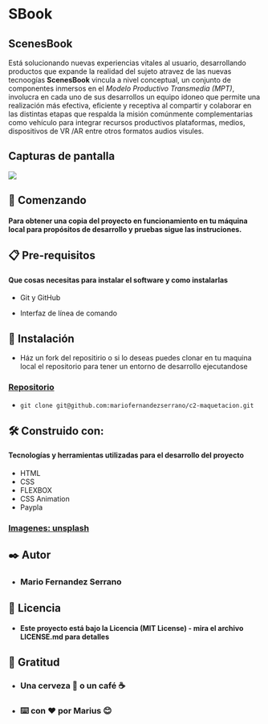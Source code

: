 # SBook 



## ScenesBook
Está solucionando nuevas experiencias vitales al usuario, desarrollando productos que expande la realidad del sujeto atravez de las nuevas tecnoogías **ScenesBook** vincula a nivel conceptual, un conjunto de componentes inmersos en el *Modelo Productivo Transmedia (MPT)*, involucra en cada uno de sus desarrollos un equipo idoneo que permite una realización más efectiva, eficiente y receptiva al compartir y colaborar en las distintas etapas que respalda la misión comúnmente complementarias como vehículo para integrar recursos productivos plataformas, medios, dispositivos de VR /AR entre otros formatos audios visules.
## Capturas de pantalla

![](https://i.imgur.com/pjSEBEk.png)




## 🚀 Comenzando 

#### Para obtener una copia del proyecto en funcionamiento en tu máquina local para propósitos de desarrollo y pruebas sigue las instruciones.


## 📋 Pre-requisitos 
#### Que cosas necesitas para instalar el software y como instalarlas

- Git y GitHub

- Interfaz de línea de comando 

## 🔧 Instalación 
- Ház un fork del repositirio o si lo deseas puedes clonar en tu maquina local  el repositorio para tener un entorno de desarrollo ejecutandose



### [Repositorio](git@github.com:mariofernandezserrano/scenesbook.git)

- `git clone git@github.com:mariofernandezserrano/c2-maquetacion.git`


## 🛠️ Construido con:

#### Tecnologías y herramientas utilizadas para el desarrollo del proyecto

- HTML
- CSS
- FLEXBOX
- CSS Animation
- Paypla

### [Imagenes: unsplash](https://images.unsplash.com/photo-1517976547714-720226b864c1?ixlib=rb-1.2.1&ixid=eyJhcHBfaWQiOjEyMDd9&auto=format&fit=crop&w=1950&q=80)


## ✒️ Autor

- ### Mario Fernandez Serrano


## 📄 Licencia

  - #### Este proyecto está bajo la Licencia (MIT License) - mira el archivo LICENSE.md para detalles

## 🎁 Gratitud
- ### Una cerveza 🍺 o un café ☕
- ### ⌨️ con ❤️ por Marius 😊
